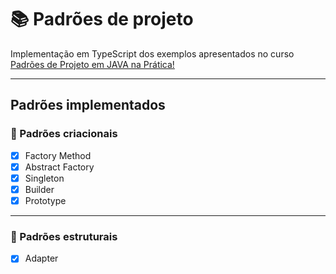 # :books: Padrões de projeto

Implementação em TypeScript dos exemplos apresentados no curso [Padrões de Projeto em JAVA na Prática! ](https://www.udemy.com/course/padroes-de-projeto-em-java-na-pratica/)

---

## Padrões implementados

### :hammer: Padrões criacionais

- [x] Factory Method
- [x] Abstract Factory
- [x] Singleton
- [x] Builder
- [x] Prototype

---

### :bank: Padrões estruturais

- [x] Adapter
